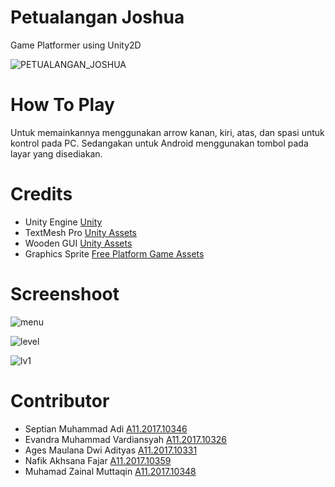# Petualangan Joshua
Game Platformer using Unity2D

![PETUALANGAN_JOSHUA](https://user-images.githubusercontent.com/58722567/70997146-ef81c100-2106-11ea-8c5a-342ac7d39979.png)


# How To Play
Untuk memainkannya menggunakan arrow kanan, kiri, atas, dan spasi untuk kontrol
pada PC. Sedangakan untuk Android menggunakan tombol pada layar yang disediakan.

# Credits
  - Unity Engine [Unity](https://unity3d.com/)
  - TextMesh Pro  [Unity Assets](https://assetstore.unity.com/packages/essentials/beta-projects/textmesh-pro-84126)
  - Wooden GUI [Unity Assets](https://assetstore.unity.com/packages/2d/gui/fantasy-wooden-gui-free-103811)
  - Graphics Sprite [Free Platform Game Assets](https://craftpix.net/freebies/)
  
# Screenshoot
![menu](https://user-images.githubusercontent.com/58722567/71180617-268dd900-22a5-11ea-948e-931dc397dd8d.JPG)


![level](https://user-images.githubusercontent.com/58722567/71180734-5dfc8580-22a5-11ea-9161-17d1a50ed4bc.JPG)

![lv1](https://user-images.githubusercontent.com/58722567/71180755-681e8400-22a5-11ea-898c-bbcc7475dfe1.JPG)


# Contributor
  - Septian Muhammad Adi [A11.2017.10346](https://mahasiswa.dinus.ac.id/images/foto/A/A11/2017/A11.2017.10346.jpg)
  - Evandra Muhammad Vardiansyah [A11.2017.10326](https://mahasiswa.dinus.ac.id/images/foto/A/A11/2017/A11.2017.10326.jpg)
  - Ages Maulana Dwi Adityas [A11.2017.10331](https://mahasiswa.dinus.ac.id/images/foto/A/A11/2017/A11.2017.10331.jpg)
  - Nafik Akhsana Fajar [A11.2017.10359](https://mahasiswa.dinus.ac.id/images/foto/A/A11/2017/A11.2017.10359.jpg)
  - Muhamad Zainal Muttaqin [A11.2017.10348](https://mahasiswa.dinus.ac.id/images/foto/A/A11/2017/A11.2017.10348.jpg)
